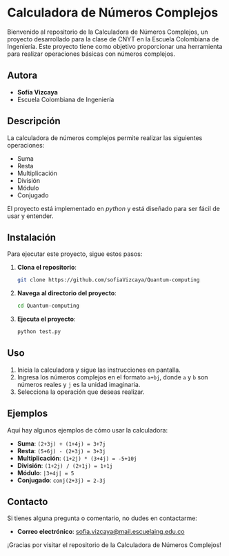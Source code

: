 # Calculadora de Números Complejos

Bienvenido al repositorio de la Calculadora de Números Complejos, un proyecto desarrollado para la clase de CNYT en la Escuela Colombiana de Ingeniería. Este proyecto tiene como objetivo proporcionar una herramienta para realizar operaciones básicas con números complejos.

## Autora

- **Sofía Vizcaya**
- Escuela Colombiana de Ingeniería

## Descripción

La calculadora de números complejos permite realizar las siguientes operaciones:

- Suma
- Resta
- Multiplicación
- División
- Módulo
- Conjugado

El proyecto está implementado en *python* y está diseñado para ser fácil de usar y entender.

## Instalación

Para ejecutar este proyecto, sigue estos pasos:

1. **Clona el repositorio**:
   ```bash
   git clone https://github.com/sofiaVizcaya/Quantum-computing
   ```

2. **Navega al directorio del proyecto**:
   ```bash
   cd Quantum-computing
   ```

3. **Ejecuta el proyecto**:
   ```bash
   python test.py
   ```

## Uso

1. Inicia la calculadora y sigue las instrucciones en pantalla.
2. Ingresa los números complejos en el formato `a+bj`, donde `a` y `b` son números reales y `j` es la unidad imaginaria.
3. Selecciona la operación que deseas realizar.

## Ejemplos

Aquí hay algunos ejemplos de cómo usar la calculadora:

- **Suma**: `(2+3j) + (1+4j) = 3+7j`
- **Resta**: `(5+6j) - (2+3j) = 3+3j`
- **Multiplicación**: `(1+2j) * (3+4j) = -5+10j`
- **División**: `(1+2j) / (2+1j) = 1+1j`
- **Módulo**: `|3+4j| = 5`
- **Conjugado**: `conj(2+3j) = 2-3j`

## Contacto

Si tienes alguna pregunta o comentario, no dudes en contactarme:

- **Correo electrónico**: sofia.vizcaya@mail.escuelaing.edu.co

¡Gracias por visitar el repositorio de la Calculadora de Números Complejos!